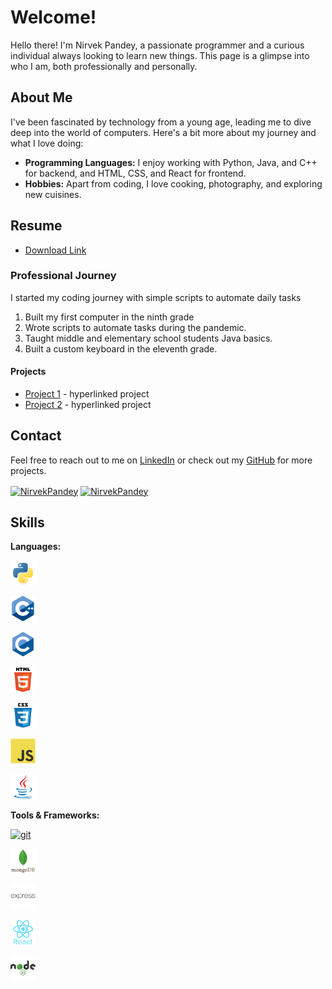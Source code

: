 # Welcome!

Hello there! I'm Nirvek Pandey, a passionate programmer and a curious individual always looking to learn new things. This page is a glimpse into who I am, both professionally and personally.

## About Me

I've been fascinated by technology from a young age, leading me to dive deep into the world of computers. Here's a bit more about my journey and what I love doing:

- **Programming Languages:** I enjoy working with Python, Java, and C++ for backend, and HTML, CSS, and React for frontend.
- **Hobbies:** Apart from coding, I love cooking, photography, and exploring new cuisines.

## Resume
- [Download Link](/Resume-NirvekPandey.pdf)

### Professional Journey
I started my coding journey with simple scripts to automate daily tasks

1. Built my first computer in the ninth grade
2. Wrote scripts to automate tasks during the pandemic.
3. Taught middle and elementary school students Java basics.
4. Built a custom keyboard in the eleventh grade.

#### Projects

- [Project 1](https://example.com/project1) - hyperlinked project
- [Project 2](https://example.com/project2) - hyperlinked project

## Contact

Feel free to reach out to me on [LinkedIn](https://www.linkedin.com/in/NirvekPandey) or check out my [GitHub](https://github.com/NirvekPanda) for more projects.

<p align="left">
<a href="https://linkedin.com/in/NirvekPandey" target="blank"><img align="center" src="https://raw.githubusercontent.com/rahuldkjain/github-profile-readme-generator/master/src/images/icons/Social/linked-in-alt.svg" alt="NirvekPandey" height="30" width="40" /></a>
<a href="https://instagram.com/NirvekPandey" target="blank"><img align="center" src="https://raw.githubusercontent.com/rahuldkjain/github-profile-readme-generator/master/src/images/icons/Social/instagram.svg" alt="NirvekPandey" height="30" width="40" /></a>
</p>

## Skills
**Languages:**

<p align="left">
<a href="https://www.python.org" target="_blank" rel="noreferrer"> <img src="https://raw.githubusercontent.com/devicons/devicon/master/icons/python/python-original.svg" alt="python" width="40" height="40"/> </a> 

<a href="https://www.w3schools.com/cpp/" target="_blank" rel="noreferrer"> <img src="https://raw.githubusercontent.com/devicons/devicon/master/icons/cplusplus/cplusplus-original.svg" alt="cplusplus" width="40" height="40"/> </a>

<a href="https://www.cprogramming.com/" target="_blank" rel="noreferrer"> <img src="https://raw.githubusercontent.com/devicons/devicon/master/icons/c/c-original.svg" alt="c" width="40" height="40"/> </a> 

<a href="https://www.w3.org/html/" target="_blank" rel="noreferrer"> <img src="https://raw.githubusercontent.com/devicons/devicon/master/icons/html5/html5-original-wordmark.svg" alt="html5" width="40" height="40"/> </a>

<a href="https://www.w3schools.com/css/" target="_blank" rel="noreferrer"> <img src="https://raw.githubusercontent.com/devicons/devicon/master/icons/css3/css3-original-wordmark.svg" alt="css3" width="40" height="40"/> </a>

<a href="https://developer.mozilla.org/en-US/docs/Web/JavaScript" target="_blank" rel="noreferrer"> <img src="https://raw.githubusercontent.com/devicons/devicon/master/icons/javascript/javascript-original.svg" alt="javascript" width="40" height="40"/> </a> 

<a href="https://www.java.com" target="_blank" rel="noreferrer"> <img src="https://raw.githubusercontent.com/devicons/devicon/master/icons/java/java-original.svg" alt="java" width="40" height="40"/> </a> </p>


**Tools & Frameworks:**
<p align="left"> <a href="https://git-scm.com/" target="_blank" rel="noreferrer"> <img src="https://www.vectorlogo.zone/logos/git-scm/git-scm-icon.svg" alt="git" width="40" height="40"/> </a>

<a href="https://www.mongodb.com/" target="_blank" rel="noreferrer"> <img src="https://raw.githubusercontent.com/devicons/devicon/master/icons/mongodb/mongodb-original-wordmark.svg" alt="mongodb" width="40" height="40"/> </a> 

<a href="https://expressjs.com" target="_blank" rel="noreferrer"> <img src="https://raw.githubusercontent.com/devicons/devicon/master/icons/express/express-original-wordmark.svg" alt="express" width="40" height="40"/> </a> 

<a href="https://reactjs.org/" target="_blank" rel="noreferrer"> <img src="https://raw.githubusercontent.com/devicons/devicon/master/icons/react/react-original-wordmark.svg" alt="react" width="40" height="40"/> </a>

<a href="https://nodejs.org" target="_blank" rel="noreferrer"> <img src="https://raw.githubusercontent.com/devicons/devicon/master/icons/nodejs/nodejs-original-wordmark.svg" alt="nodejs" width="40" height="40"/> </a> </p>




